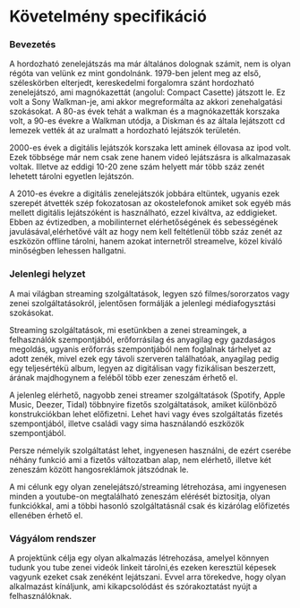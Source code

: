 # Követelmény specifikáció

### Bevezetés

A hordozható zenelejátszás ma már általános dolognak számit, nem is olyan régóta van velünk ez mint gondolnánk. 1979-ben jelent meg az első, széleskörben elterjedt, kereskedelmi forgalomra szánt hordozható zenelejátszó, ami magnókazettát (angolul: Compact Casette) játszott le. Ez volt a Sony Walkman-je, ami akkor megreformálta az akkori zenehalgatási szokásokat. A 80-as évek tehát a walkman és a magnókazetták korszaka volt, a 90-es évekre a Walkman utódja, a Diskman és az általa lejátszott cd lemezek vették át az uralmatt a hordozható lejátszók területén. 

2000-es évek a digitális lejátszók korszaka lett aminek éllovasa az ipod volt. Ezek többsége már nem csak zene hanem videó lejátszásra is alkalmazasak voltak. Illetve az eddigi 10-20 zene szám helyett már több száz zenét lehetett tárolni egyetlen lejátszón.

A 2010-es évekre a digitális zenelejátszók jobbára eltüntek, ugyanis ezek szerepét átvették szép fokozatosan az okostelefonok amiket sok egyéb más mellett digitális lejátszóként is használható, ezzel kiváltva, az eddigieket. Ebben az évtizedben, a mobilinternet elérhetőségének és sebességének javulásával,elérhetővé vált az hogy nem kell feltétlenül több száz zenét az eszközön offline tárolni, hanem azokat internetről streamelve, közel kiváló minőségben lehessen hallgatni.

### Jelenlegi helyzet
A mai világban streaming szolgáltatások, legyen szó filmes/sororzatos vagy zenei szolgáltatásokról, jelentősen formálják a jelenlegi médiafogysztási szokásokat.

Streaming szolgáltatások, mi esetünkben a zenei streamingek, a felhasználók szempontjából, erőforrásilag és anyagilag egy gazdaságos megoldás, ugyanis erőforrás szempontjából nem foglalnak tárhelyet az adott zenék, mivel ezek egy távoli szerveren találhatóak, anyagilag pedig egy teljesértékü album, legyen az digitálisan vagy fizikálisan beszerzett, árának majdhogynem a feléből több ezer zeneszám érhető el. 

A jelenleg elérhető, nagyobb zenei streamer szolgáltatások  (Spotify, Apple Music, Deezer, Tidal) többnyire fizetős szolgáltatások, amiket különböző konstrukciókban lehet előfizetni. Lehet havi vagy éves szolgáltatás fizetés szempontjából, illetve családi vagy sima használandó eszközök szempontjából. 

Persze némelyik szolgáltatást lehet, ingyenesen használni, de ezért cserébe néhány funkció ami a fizetős változatban alap, nem elérhető, illetve két zeneszám között hangosreklámok játszódnak le.

A mi célunk egy olyan zenelejátszó/streaming létrehozása, ami ingyenesen minden a youtube-on megtalálható zeneszám elérését biztositja, olyan funkciókkal, ami a többi hasonló szolgáltatásnál csak és kizárólag előfizetés ellenében érhető el.


### Vágyálom rendszer

A projektünk célja egy olyan alkalmazás létrehozása, amelyel könnyen tudunk you tube zenei videók linkeit tárolni,és ezeken keresztül képesek vagyunk ezeket csak zenéként lejátszani. Evvel arra törekedve, hogy olyan alkalmazást kínáljunk, ami kikapcsolódást és szórakoztatást nyújt a 
felhasználóknak.